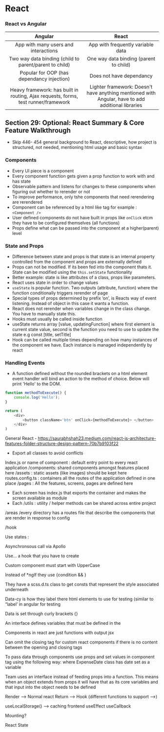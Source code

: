 # React

### React vs Angular
|Angular|React|
|:-----:|:---:|
|App with many users and interactions |App with frequently variable data|
|Two way data binding (child to parent/parent to child)|One way data binding (parent to child)|
|Popular for OOP (has dependancy injection) | Does not have dependancy |
|Heavy framework: has built in routing, Ajax requests, forms, test runner/framework | Lighter framework: Doesn't have anything mentioned with Angular, have to add additional libraries|


## Section 29: Optional: React Summary & Core Feature Walkthrough
- Skip 446- 454 general background to React, descriptive, how project is structured, not needed, mentioning html usage and basic
syntax

### Components
- Every UI piece is a component
- Every component function gets given a prop function to work with and has state
- Observable pattern and listens for changes to these components when figuring out whether to rerender or not
- To improve performance, only tshe components that need rerendering are rerendered
- Component can be referenced by a html like tag for example : `<Component />`
- User defined components do not have built in props like `onClick` etcm they have to be configured themselves (all functions)
- Props define what can be passed into the component at a higher(parent) level

[comment]: <> (```javascript)

[comment]: <> (function Model&#40;props&#41; {)

[comment]: <> (    function testFunction&#40;&#41; {)

[comment]: <> (        props.onClick&#40;&#41;;)

[comment]: <> (    })
    
[comment]: <> (    return &#40;)

[comment]: <> (        <div>)
            
[comment]: <> (        </div>)

[comment]: <> (    &#41;)

[comment]: <> (})

[comment]: <> (```)


### State and Props
- Difference between state and props is that state is an internal property controlled from the component and props are 
externally defined
- Props can not be modified. If its been fed into the component thats it. State can be modified using the `this.setState` functionality
- Better example: state is like attributes of a class, props like parameters.
- React uses state in order to change values
- `useState` is popular function. Two outputs (attribute, function) where the function conditionally triggers rerender
of page
- Special types of props determined by prefix ‘on’, is Reacts way of event listening. Instead of object in this case it wants a function.
- React does not rerender when variables change in the class change. You have to manually state this.
- Hooks must usually be called inside function
- useState returns array [value, updatingFunction] where first element is current state value, second is the function you need to use to update the state e.g const [title, setTitle]
- Hook can be called multiple times depending on how many instances of the component we have. Each instance is managed independently by react

### Handling Events
- A function defined without the rounded brackets on a html element event handler will bind an action to the method of
choice. Below will print 'Hello' to the DOM.
```javascript
function methodToExecute() {
    console.log('Hello');
}

return (
    <div> 
        <button className='btn' onClick={methodToExecute}> </button>
    </div>
)
```

General React - https://saurabhshah23.medium.com/react-js-architecture-features-folder-structure-design-pattern-70b7b9103f22

- Export all classes to avoid conflicts

Index.js or name of component : default entry point to every react application
/components: shared components amongst features placed here
/assets : static assets (like images) should be kept here
routes.config.ts : containers all the routes of the application defined in one place
/pages : All the features, screens, pages are defined here
- Each screen has index.js that exports the container and makes the screen available as module
- Each
/utils : utility / helper methods can be shared across entire project

/areas
/every directory has a routes file that describe the components that are render in response to config

/hook

Use states :

Asynchronsous call via Apollo

Use… a hook that you have to create

Custom component must start with UpperCase

Instead of *ngIf they use {condition && <html>}

They have a scss.d.ts class to get consts that represent the style associated underneath

Data-cy is how they label there html elements to use for testing (similar to “label’ in angular for testing

Data is set through curly brackets {}

An interface defines variables that must be defined in the

Components in react are just functions with output jsx

Can omit the closing tag for custom react components if there is no content between the opening and closing tags

To pass data through components use props and set values in component tag using the following way: <ExpenseDate date={} /> where ExpenseDate class has date set as a variable

Team uses an interface instead of feeding props into a function. This means when an object extends from props it will have that as its core variables and that input into the object needs to be defined

Render —> Normal react
Return —> Hook (different functions to support —>)

useLocalStorage() —> caching frontend
useEffect
useCallback

Mounting?

React State

